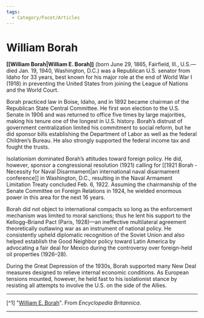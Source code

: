 ```yaml
---
tags:
  - Category/Facet/Articles
---
```

# William Borah

**[[William Borah|William E. Borah]]** (born June 29, 1865, Fairfield, Ill., U.S.—died Jan. 19, 1940, Washington, D.C.) was a Republican U.S. senator from Idaho for 33 years, best known for his major role at the end of World War I (1918) in preventing the United States from joining the League of Nations and the World Court.

Borah practiced law in Boise, Idaho, and in 1892 became chairman of the Republican State Central Committee. He first won election to the U.S. Senate in 1906 and was returned to office five times by large majorities, making his tenure one of the longest in U.S. history. Borah’s distrust of government centralization limited his commitment to social reform, but he did sponsor bills establishing the Department of Labor as well as the federal Children’s Bureau. He also strongly supported the federal income tax and fought the trusts.

Isolationism dominated Borah’s attitudes toward foreign policy. He did, however, sponsor a congressional resolution (1921) calling for [[1921 Borah - Necessity for Naval Disarmament|an international naval disarmament conference]] in Washington, D.C., resulting in the Naval Armament Limitation Treaty concluded Feb. 6, 1922. Assuming the chairmanship of the Senate Committee on Foreign Relations in 1924, he wielded enormous power in this area for the next 16 years.

Borah did not object to international compacts so long as the enforcement mechanism was limited to moral sanctions; thus he lent his support to the Kellogg–Briand Pact (Paris, 1928)—an ineffective multilateral agreement theoretically outlawing war as an instrument of national policy. He consistently upheld diplomatic recognition of the Soviet Union and also helped establish the Good Neighbor policy toward Latin America by advocating a fair deal for Mexico during the controversy over foreign-held oil properties (1926–28).

During the Great Depression of the 1930s, Borah supported many New Deal measures designed to relieve internal economic conditions. As European tensions mounted, however, he held fast to his isolationist stance by resisting all attempts to involve the U.S. on the side of the Allies.

--- 

[^1] "[William E. Borah](https://www.britannica.com/biography/William-E-Borah)". From *Encyclopedia Britannica*.

--- 
